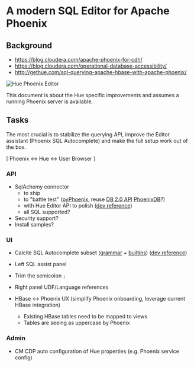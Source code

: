 
# A modern SQL Editor for Apache Phoenix

## Background

* https://blog.cloudera.com/apache-phoenix-for-cdh/
* https://blog.cloudera.com/operational-database-accessibility/
* http://gethue.com/sql-querying-apache-hbase-with-apache-phoenix/

![Hue Phoenix Editor](https://cdn.gethue.com/uploads/2019/07/editor_phoenix_select.png)

This document is about the Hue specific improvements and assumes a running Phoenix server is available.

## Tasks

The most crucial is to stabilize the querying API, improve the Editor assistant (Phoenix SQL Autocomplete) and make the full setup work out of the box.

[ Phoenix <-> Hue <-> User Browser ]

### API

* SqlAchemy connector
  * to ship
  * to "battle test" ([pyPhoenix](https://github.com/Pirionfr/pyPhoenix#known-issues), reuse [DB 2.0 API](https://phoenix.apache.org/python.html) [PhoenixDB](https://github.com/apache/phoenix/tree/master/python)?)
  * with Hue Editor API to polish ([dev reference](https://docs.gethue.com/developer/connectors/#sqlalchemy))
  * all SQL supported?
* Security support?
* Install samples?

### UI

* Calcite SQL Autocomplete subset ([grammar](https://phoenix.apache.org/language/index.html) + [builtins](https://phoenix.apache.org/language/functions.html)) ([dev reference](https://docs.gethue.com/developer/parsers/))
* Left SQL assist panel
* Trim the semicolon `;`
* Right panel UDF/Language references

* HBase <-> Phoenix UX (simplify Phoenix onboarding, leverage current HBase integration)
  * Existing HBase tables need to be mapped to views
  * Tables are seeing as uppercase by Phoenix

### Admin

* CM CDP auto configuration of Hue properties (e.g. Phoenix service config)
